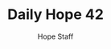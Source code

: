 ---
image: /assets/img/daily-hope-default-artwork.png
title: Daily Hope 42
number: 42
categories:
  - Daily Hope
author: Hope Staff
notes: Daily Hope 42
embed: >-
  EMBED_GOES_HERE
---